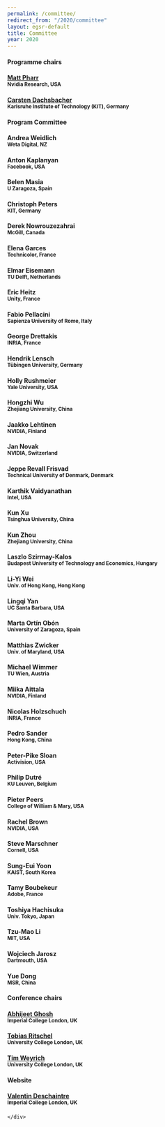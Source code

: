 ```yaml
---
permalink: /committee/
redirect_from: "/2020/committee"
layout: egsr-default
title: Committee
year: 2020
---
```


<div class="col-12 col-sm-12 col-lg-12">

<div class="col-4 col-sm-6 col-lg-4">
    <div class="panel panel-default">
        <div class="panel-heading">
            <h4 class="panel-title">Programme chairs</h4>
        </div>
        <div class="panel-body">
            <h4><a href="https://pharr.org/matt/" target="_blank">Matt Pharr</a><br><small> Nvidia Research, USA</small></h4>
        </div>
        <div class="panel-body">
            <h4><a href="https://cg.ivd.kit.edu/english/dachsbacher/" target="_blank">Carsten Dachsbacher</a><br><small> Karlsruhe Institute of Technology (KIT), Germany</small></h4>
        </div>
    </div>
	    <div class="panel panel-default">
        <div class="panel-heading">
            <h4 class="panel-title">Program Committee</h4>
		</div>
		<div class="panel-body">
            <h4>Andrea Weidlich<br><small> Weta Digital, NZ</small></h4>
        </div>
		<div class="panel-body">
            <h4>Anton Kaplanyan<br><small> Facebook, USA</small></h4>
        </div>
		<div class="panel-body">
            <h4>Belen Masia<br><small> U Zaragoza, Spain</small></h4>
        </div>		
		<div class="panel-body">
            <h4>Christoph Peters<br><small> KIT, Germany</small></h4>
        </div>
		<div class="panel-body">
            <h4>Derek Nowrouzezahrai<br><small> McGill, Canada</small></h4>
        </div>		
		<div class="panel-body">
            <h4>Elena Garces<br><small> Technicolor, France</small></h4>
        </div>
		<div class="panel-body">
            <h4>Elmar Eisemann<br><small> TU Delft, Netherlands</small></h4>
        </div>
		<div class="panel-body">
            <h4>Eric Heitz<br><small> Unity, France</small></h4>
        </div>
		<div class="panel-body">
            <h4>Fabio Pellacini<br><small> Sapienza University of Rome, Italy</small></h4>
        </div>				
		<div class="panel-body">
            <h4>George Drettakis<br><small> INRIA, France</small></h4>
        </div>
		<div class="panel-body">
            <h4>Hendrik Lensch<br><small> Tübingen University, Germany</small></h4>
        </div>		
		<div class="panel-body">
            <h4>Holly Rushmeier<br><small> Yale University, USA</small></h4>
        </div>
		<div class="panel-body">
            <h4>Hongzhi Wu<br><small> Zhejiang University, China</small></h4>
        </div>
		<div class="panel-body">
            <h4>Jaakko Lehtinen<br><small> NVIDIA, Finland</small></h4>
        </div>		
		<div class="panel-body">
            <h4>Jan Novak<br><small> NVIDIA, Switzerland</small></h4>
        </div>
		<div class="panel-body">
            <h4>Jeppe Revall Frisvad<br><small> Technical University of Denmark, Denmark</small></h4>
        </div>
		<div class="panel-body">
            <h4>Karthik Vaidyanathan<br><small> Intel, USA</small></h4>
        </div>
		<div class="panel-body">
            <h4>Kun Xu<br><small> Tsinghua University, China</small></h4>
        </div>
		<div class="panel-body">
            <h4>Kun Zhou<br><small> Zhejiang University, China</small></h4>
        </div>
		<div class="panel-body">
            <h4>Laszlo Szirmay-Kalos<br><small> Budapest University of Technology and Economics, Hungary</small></h4>
        </div>
		<div class="panel-body">
            <h4>Li-Yi Wei<br><small> Univ. of Hong Kong, Hong Kong</small></h4>
        </div>
		<div class="panel-body">
            <h4>Lingqi Yan<br><small> UC Santa Barbara, USA</small></h4>
        </div>
		<div class="panel-body">
            <h4>Marta Ortín Obón<br><small> University of Zaragoza, Spain</small></h4>
        </div>
		<div class="panel-body">
            <h4>Matthias Zwicker<br><small> Univ. of Maryland, USA</small></h4>
        </div>
		<div class="panel-body">
            <h4>Michael Wimmer<br><small> TU Wien, Austria</small></h4>
        </div>
		<div class="panel-body">
            <h4>Miika Aittala<br><small> NVIDIA, Finland</small></h4>
        </div>
		<div class="panel-body">
            <h4>Nicolas Holzschuch<br><small> INRIA, France</small></h4>
        </div>
		<div class="panel-body">
            <h4>Pedro Sander<br><small> Hong Kong, China</small></h4>
        </div>
		<div class="panel-body">
            <h4>Peter-Pike Sloan<br><small> Activision, USA</small></h4>
        </div>
		<div class="panel-body">
            <h4>Philip Dutré<br><small> KU Leuven, Belgium</small></h4>
        </div>
		<div class="panel-body">
            <h4>Pieter Peers<br><small> College of William & Mary, USA</small></h4>
        </div>
		<div class="panel-body">
            <h4>Rachel Brown<br><small> NVIDIA, USA</small></h4>
        </div>
		<div class="panel-body">
            <h4>Steve Marschner<br><small> Cornell, USA</small></h4>
        </div>		
		<div class="panel-body">
            <h4>Sung-Eui Yoon<br><small> KAIST, South Korea</small></h4>
        </div>
		<div class="panel-body">
            <h4>Tamy Boubekeur<br><small> Adobe, France</small></h4>
        </div>
		<div class="panel-body">
            <h4>Toshiya Hachisuka<br><small> Univ. Tokyo, Japan</small></h4>
        </div>
		<div class="panel-body">
            <h4>Tzu-Mao Li<br><small> MIT, USA</small></h4>
        </div>
		<div class="panel-body">
            <h4>Wojciech Jarosz<br><small> Dartmouth, USA</small></h4>
        </div>
		<div class="panel-body">
            <h4>Yue Dong<br><small> MSR, China</small></h4>
        </div>
    </div>
</div>

<div class="col-4 col-sm-6 col-lg-4">
    <div class="panel panel-default">
        <div class="panel-heading">
            <h4 class="panel-title">Conference chairs</h4>
        </div>
        <div class="panel-body">
            <h4><a href="https://www.doc.ic.ac.uk/~ghosh/" target="_blank">Abhijeet Ghosh</a><br><small> Imperial College London, UK</small></h4>
        </div>
        <div class="panel-body">
            <h4><a href="http://www.homepages.ucl.ac.uk/~ucactri/" target="_blank">Tobias Ritschel</a><br><small> University College London, UK</small></h4>
        </div>
        <div class="panel-body">
            <h4><a href="http://reality.cs.ucl.ac.uk/weyrich.html" target="_blank">Tim Weyrich</a><br><small> University College London, UK</small></h4>
        </div>
    </div>
</div>
<div class="col-4 col-sm-6 col-lg-4">
    <div class="panel panel-default">
        <div class="panel-heading">
            <h4 class="panel-title">Website</h4>
        </div>
        <div class="panel-body">
            <h4><a href="http://valentin.deschaintre.fr/" target="_blank">Valentin Deschaintre</a><br><small> Imperial College London, UK</small></h4>
        </div>

    </div>
<!--
<div class="col-12 col-sm-12 col-lg-12">

<div class="col-4 col-sm-6 col-lg-4">
    <div class="panel panel-default">
        <div class="panel-heading">
            <h4 class="panel-title">Conference Chair</h4>
        </div>
        <div class="panel-body">
            <h4><a href="https://www-users.cs.york.ac.uk/wsmith/" target="_blank">Will Smith</a><br><small>University of York, UK</small></h4>
        </div>
    </div>
</div>

<div class="col-8 col-sm-6 col-lg-4">
    <div class="panel panel-default">
        <div class="panel-heading">
            <h4 class="panel-title">Full Papers Chair</h4>
        </div>
        <div class="panel-body">
            <h4><a href="http://cs.bath.ac.uk/~nc537/" target="_blank">Neill Campbell</a><br><small>University of Bath, UK</small></h4>
        </div>
    </div>
</div>

<div class="col-8 col-sm-6 col-lg-4">
    <div class="panel panel-default">
        <div class="panel-heading">
            <h4 class="panel-title">Short Papers &amp; Demo Chair</h4>
        </div>
        <div class="panel-body">
                    <h4><a href="https://richardt.name" target="_blank">Christian Richardt</a><br><small>University of Bath, UK</small></h4>
        </div>
    </div>
</div>

<div class="col-8 col-sm-6 col-lg-4">
    <div class="panel panel-default">
        <div class="panel-heading">
            <h4 class="panel-title">Industry Chairs</h4>
        </div>
        <div class="panel-body">
            <h4><a href="https://www.linkedin.com/in/volker-helzle/" target="_blank">Volker Helzle</a><br><small>Filmakademie, Germany</small></h4>
            <h4><a href="https://www.linkedin.com/in/ringdk" target="_blank">Dan Ring</a><br><small>Foundry, UK</small></h4>
        </div>
    </div>
</div>


<div class="col-8 col-sm-6 col-lg-4">
    <div class="panel panel-default">
        <div class="panel-heading">
            <h4 class="panel-title">Conference Secretary</h4>
        </div>
        <div class="panel-body">
            <h4>Melissa Green<br><small>University of York, UK</small></h4> <br/>
        </div>
    </div>
</div> 

<div class="col-8 col-sm-6 col-lg-4">
    <div class="panel panel-default">
        <div class="panel-heading">
            <h4 class="panel-title">Local Arrangments</h4>
        </div>
        <div class="panel-body">
            <h4><a href="https://www.patrikhuber.ch/" target="_blank">Patrik Huber</a><br><small>University of York, UK</small></h4>
        </div>
    </div>
</div>

<div class="col-8 col-sm-6 col-lg-4">
    <div class="panel panel-default">
        <div class="panel-heading">
            <h4 class="panel-title">Website Chair</h4>
        </div>
        <div class="panel-body">
            <h4><a href="https://marcovolino.github.io" target="_blank">Marco Volino</a><br><small>University of Surrey, UK</small></h4>
        </div>
    </div>
</div>

</div>-->

<!-- <h2>Programme Committee</h2> -->

<!--<div class="col-12 col-sm-12 col-lg-12">
    <div class="panel panel-default">
        <div class="panel-heading">
            <h4 class="panel-title">Programme Committee</h4>
        </div>
        <div class="panel-body">
            <div class="col-4 col-sm-4 col-lg-4">
                <h4>Dan Casas<br><small>URJC, Spain</small></h4>
                <h4>Robert Dawes<br><small>BBC R&D, UK</small></h4>
                <h4>Peter Eisert<br><small>Fraunhofer HHI, Germany</small></h4>
                <h4>Andrew Gibb<br><small>BBC R&D, UK</small></h4>
                <h4>Mashhuda Glencross<br><small>Pismo Software, UK</small></h4>
            </div>
            <div class="col-4 col-sm-4 col-lg-4">
                <h4>Jean-Yves Guillemaut<br><small>University of Surrey, UK</small></h4>
                <h4>Taku Komura<br><small>University of Edinburgh, UK</small></h4>
                <h4>Rafal Mantiuk<br><small>University of Cambridge, UK</small></h4>
                <h4>Erik Reinhard<br><small>Technicolor, France</small></h4>
            </div>
            <div class="col-4 col-sm-4 col-lg-4">
                <h4>Tobias Ritschel<br><small>University College London, UK</small></h4>
                <h4>Jeremy Riviere<br><small>Disney Research</small></h4>
                <h4>Zhidong Xiao<br><small>Bournemouth University, UK</small></h4>
                <h4>Chao Zhang<br><small>University of York, UK</small></h4>
            </div>
        </div>
    </div>
</div>

<div class="col-12 col-sm-12 col-lg-12">
    <div class="panel panel-default">
        <div class="panel-heading">
            <h4 class="panel-title">Steering Committee</h4>
        </div>
        <div class="panel-body">
            <div class="col-4 col-sm-4 col-lg-4">
                <h4>Jeff Clifford<br><small>Wavecrest, UK</small></h4>
                <h4>John Collomosse<br><small>University of Surrey, UK</small></h4>
            </div>
            <div class="col-4 col-sm-4 col-lg-4">
                <h4>Oliver Grau<br><small>Intel, Germany</small></h4>
                <h4>Peter Hall<br><small>University of Bath, UK</small></h4>
            </div>
            <div class="col-4 col-sm-4 col-lg-4">
                <h4>Volker Helzle<br><small>Filmakademie, Germany</small></h4>
                <h4>Anil Kokaram<br><small>Youtube/Google Inc., USA</small></h4>
            </div>
        </div>
    </div>
</div>-->

